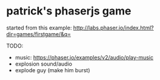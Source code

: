 # patrick's phaserjs game

started from this example: http://labs.phaser.io/index.html?dir=games/firstgame/&q=


TODO:

- music: https://phaser.io/examples/v2/audio/play-music
- explosion sound/audio
- explode guy (make him burst)
